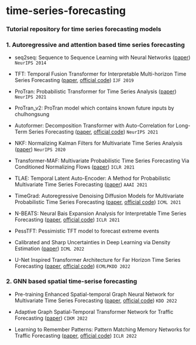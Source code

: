 # time-series-forecasting

### Tutorial repository for time series forecasting models

### 1. Autoregressive and attention based time series forecasting

- seq2seq: Sequence to Sequence Learning with Neural Networks ([paper](https://arxiv.org/abs/1409.3215)) `NeurIPS 2014`

- TFT: Temporal Fusion Transformer for Interpretable Multi-horizon Time Series Forecasting ([paper](https://arxiv.org/pdf/1912.09363.pdf), [official code](https://github.com/google-research/google-research/tree/master/tft))  `IJF 2019`

- ProTran: Probabilistic Transformer for Time Series Analysis ([paper](https://proceedings.neurips.cc/paper/2021/file/c68bd9055776bf38d8fc43c0ed283678-Paper.pdf)) `NeurIPS 2021`

- ProTran_v2: ProTran model which contains known future inputs by chulhongsung

- Autoformer: Decomposition Transformer with Auto-Correlation for Long-Term Series Forecasting ([paper](https://arxiv.org/pdf/2106.13008.pdf), [official code](https://github.com/thuml/Autoformer)) `NeurIPS 2021`

- NKF: Normalizing Kalman Filters for Multivariate Time Series Analysis ([paper](https://proceedings.neurips.cc/paper/2020/file/1f47cef5e38c952f94c5d61726027439-Supplemental.pdf)) `NeurIPS 2020`

- Transformer-MAF: Multivariate Probabilistic Time Series Forecasting Via Conditioned Normalizing Flows ([paper](https://arxiv.org/pdf/2002.06103.pdf)) `ICLR 2021`

- TLAE: Temporal Latent Auto-Encoder: A Method for Probabilistic Multivariate Time Series Forecasting ([paper](https://arxiv.org/pdf/2101.10460.pdf)) `AAAI 2021`

- TimeGrad: Autoregressive Denoising Diffusion Models for Multivariate Probabilistic Time Series Forecasting ([paper](https://arxiv.org/pdf/2101.12072.pdf), [official code](https://github.com/zalandoresearch/pytorch-ts/tree/master/pts/model/time_grad)) `ICML 2021`

- N-BEATS: Neural Bais Expansion Analysis for Interpretable Time Series Forecasting ([paper](https://arxiv.org/pdf/1905.10437.pdf), [official code](https://github.com/ServiceNow/N-BEATS)) `ICLR 2021`

- PessTFT: Pessimistic TFT model to forecast extreme events

- Calibrated and Sharp Uncertainties in Deep Learning via Density Estimation ([paper](https://arxiv.org/pdf/2112.07184.pdf)) `ICML 2022`

- U-Net Inspired Transformer Architecture for Far Horizon Time Series Forecasting ([paper](https://2022.ecmlpkdd.org/wp-content/uploads/2022/09/sub_943.pdf), [official code](https://github.com/18kiran12/Yformer-Time-Series-Forecasting)) `ECMLPKDD 2022`


### 2. GNN based spatial time-serise forecasting

- Pre-training Enhanced Spatial-temporal Graph Neural Network for Multivariate Time Series Forecasting ([paper](https://arxiv.org/pdf/2206.09113.pdf), [official code](https://github.com/zezhishao/STEP)) `KDD 2022`

- Adaptive Graph Spatial-Temporal Transformer Network for Traffic Forecasting ([paper](https://dl.acm.org/doi/pdf/10.1145/3511808.3557540)) `CIKM 2022`

- Learning to Remember Patterns: Pattern Matching Memory Networks for Traffic Forecasting ([paper](https://arxiv.org/pdf/2110.10380.pdf), [official code](https://github.com/HyunWookL/PM-MemNet)) `ICLR 2022`
